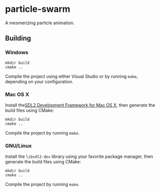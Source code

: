 # particle-swarm
A mesmerizing particle animation.

## Building
### Windows

    mkdir build
    cmake ..
Compile the project using either Visual Studio or by running ``make``,
depending on your configuration.

### Mac OS X
Install the[SDL2 Development Framework for Mac OS X](https://www.libsdl.org/download-2.0.php),
then generate the build files using CMake:

    mkdir build
    cmake ..

Compile the project by running ``make``.

### GNU/Linux
Install the ``libsdl2-dev`` library using your favorite package manager, then
generate the build files using CMake:

    mkdir build
    cmake ..

Compile the project by running ``make``.
